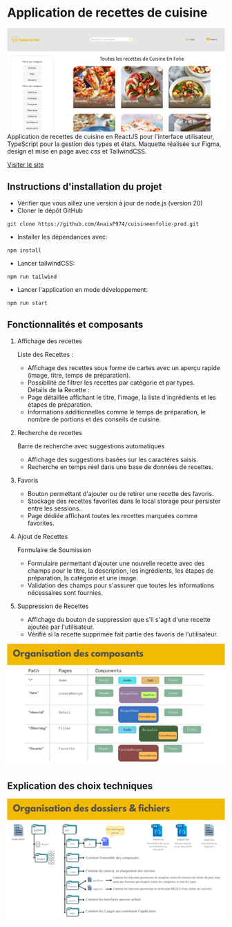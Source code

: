# Application de recettes de cuisine

![Cuisine en folie](./public/images/cuisine_en_folie.png)  
Application de recettes de cuisine en ReactJS pour l'interface utilisateur, TypeScript pour la gestion des types et états.
Maquette réalisée sur Figma, design et mise en page avec css et TailwindCSS.

[Visiter le site](https://cuisineenfolie-prod.vercel.app/)

## Instructions d'installation du projet

- Vérifier que vous aillez une version à jour de node.js (version 20)
- Cloner le dépôt GitHub  

```git
git clone https://github.com/AnaisP974/cuisineenfolie-prod.git
```

- Installer les dépendances avec:

```git
npm install
```

- Lancer tailwindCSS:

```git
npm run tailwind
```

- Lancer l'application en mode développement:

```git
npm run start
```

## Fonctionnalités et composants

1. Affichage des recettes  

    Liste des Recettes :  
    - Affichage des recettes sous forme de cartes avec un aperçu rapide (image, titre, temps de préparation).  
    - Possibilité de filtrer les recettes par catégorie et par types.  
    Détails de la Recette :  
    - Page détaillée affichant le titre, l'image, la liste d'ingrédients et les étapes de préparation.  
    - Informations additionnelles comme le temps de préparation, le nombre de portions et des conseils de cuisine.  

2. Recherche de recettes  

    Barre de recherche avec suggestions automatiques  
    - Affichage des suggestions basées sur les caractères saisis.  
    - Recherche en temps réel dans une base de données de recettes.  

3. Favoris  

    - Bouton permettant d'ajouter ou de retirer une recette des favoris.  
    - Stockage des recettes favorites dans le local storage pour persister entre les sessions.  
    - Page dédiée affichant toutes les recettes marquées comme favorites.  

4. Ajout de Recettes  

    Formulaire de Soumission  
    - Formulaire permettant d’ajouter une nouvelle recette avec des champs pour le titre, la description, les ingrédients, les étapes de préparation, la catégorie et une image.
    - Validation des champs pour s'assurer que toutes les informations nécessaires sont fournies.

5. Suppression de Recettes  

    - Affichage du bouton de suppression que s'il s'agit d'une recette ajoutée par l'utilisateur.
    - Vérifié si la recette supprimée fait partie des favoris de l'utilisateur.

![Organisation des composants](./public/images/organisation_composants.png)  

## Explication des choix techniques  

![Organisation des fichiers](./public/images/organisation_fichiers.png)  
